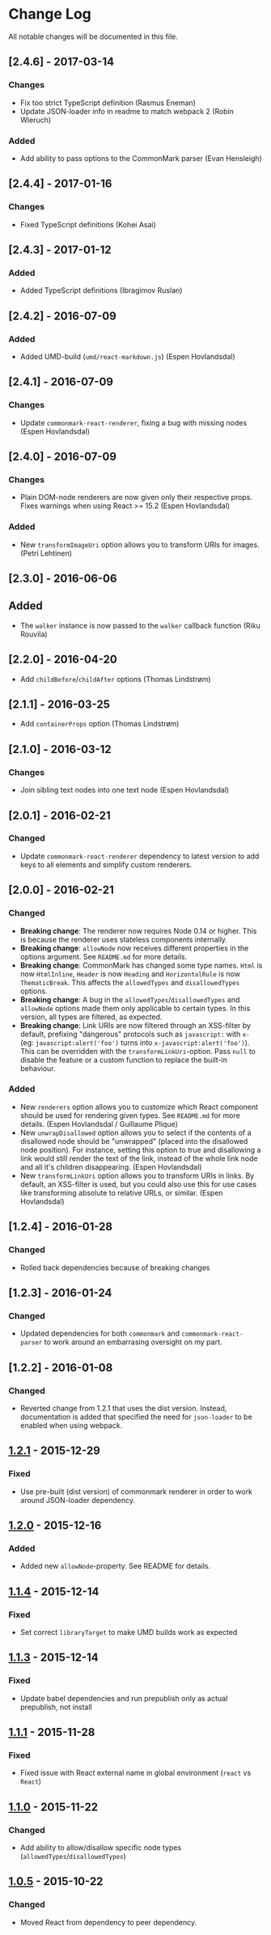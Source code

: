 # Change Log

All notable changes will be documented in this file.

## [2.4.6] - 2017-03-14

### Changes

- Fix too strict TypeScript definition (Rasmus Eneman)
- Update JSON-loader info in readme to match webpack 2 (Robin Wieruch)

### Added

- Add ability to pass options to the CommonMark parser (Evan Hensleigh)

## [2.4.4] - 2017-01-16

### Changes

- Fixed TypeScript definitions (Kohei Asai)

## [2.4.3] - 2017-01-12

### Added

- Added TypeScript definitions (Ibragimov Ruslan)

## [2.4.2] - 2016-07-09

### Added

- Added UMD-build (`umd/react-markdown.js`) (Espen Hovlandsdal)

## [2.4.1] - 2016-07-09

### Changes

- Update `commonmark-react-renderer`, fixing a bug with missing nodes (Espen Hovlandsdal)

## [2.4.0] - 2016-07-09

### Changes

- Plain DOM-node renderers are now given only their respective props. Fixes warnings when using React >= 15.2 (Espen Hovlandsdal)

### Added

- New `transformImageUri` option allows you to transform URIs for images. (Petri Lehtinen)

## [2.3.0] - 2016-06-06

## Added

- The `walker` instance is now passed to the `walker` callback function (Riku Rouvila)

## [2.2.0] - 2016-04-20

- Add `childBefore`/`childAfter` options (Thomas Lindstrøm)

## [2.1.1] - 2016-03-25

- Add `containerProps` option (Thomas Lindstrøm)

## [2.1.0] - 2016-03-12

### Changes

- Join sibling text nodes into one text node (Espen Hovlandsdal)

## [2.0.1] - 2016-02-21

### Changed

- Update `commonmark-react-renderer` dependency to latest version to add keys to all elements and simplify custom renderers.

## [2.0.0] - 2016-02-21

### Changed

- **Breaking change**: The renderer now requires Node 0.14 or higher. This is because the renderer uses stateless components internally.
- **Breaking change**: `allowNode` now receives different properties in the options argument. See `README.md` for more details.
- **Breaking change**: CommonMark has changed some type names. `Html` is now `HtmlInline`, `Header` is now `Heading` and `HorizontalRule` is now `ThematicBreak`. This affects the `allowedTypes` and `disallowedTypes` options.
- **Breaking change**: A bug in the `allowedTypes`/`disallowedTypes` and `allowNode` options made them only applicable to certain types. In this version, all types are filtered, as expected.
- **Breaking change**: Link URIs are now filtered through an XSS-filter by default, prefixing "dangerous" protocols such as `javascript:` with `x-` (eg: `javascript:alert('foo')` turns into `x-javascript:alert('foo')`). This can be overridden with the `transformLinkUri`-option. Pass `null` to disable the feature or a custom function to replace the built-in behaviour.

### Added

- New `renderers` option allows you to customize which React component should be used for rendering given types. See `README.md` for more details. (Espen Hovlandsdal / Guillaume Plique)
- New `unwrapDisallowed` option allows you to select if the contents of a disallowed node should be "unwrapped" (placed into the disallowed node position). For instance, setting this option to true and disallowing a link would still render the text of the link, instead of the whole link node and all it's children disappearing. (Espen Hovlandsdal)
- New `transformLinkUri` option allows you to transform URIs in links. By default, an XSS-filter is used, but you could also use this for use cases like transforming absolute to relative URLs, or similar. (Espen Hovlandsdal)

## [1.2.4] - 2016-01-28

### Changed

- Rolled back dependencies because of breaking changes

## [1.2.3] - 2016-01-24

### Changed

- Updated dependencies for both `commonmark` and `commonmark-react-parser` to work around an embarrasing oversight on my part.

## [1.2.2] - 2016-01-08

### Changed

- Reverted change from 1.2.1 that uses the dist version. Instead, documentation is added that specified the need for `json-loader` to be enabled when using webpack.

## [1.2.1] - 2015-12-29

### Fixed

- Use pre-built (dist version) of commonmark renderer in order to work around JSON-loader dependency.

## [1.2.0] - 2015-12-16

### Added

- Added new `allowNode`-property. See README for details.

## [1.1.4] - 2015-12-14

### Fixed

- Set correct `libraryTarget` to make UMD builds work as expected

## [1.1.3] - 2015-12-14

### Fixed

- Update babel dependencies and run prepublish only as actual prepublish, not install

## [1.1.1] - 2015-11-28

### Fixed

- Fixed issue with React external name in global environment (`react` vs `React`)

## [1.1.0] - 2015-11-22

### Changed

- Add ability to allow/disallow specific node types (`allowedTypes`/`disallowedTypes`)

## [1.0.5] - 2015-10-22

### Changed

- Moved React from dependency to peer dependency.

[1.2.1]: https://github.com/rexxars/react-markdown/compare/v1.2.0...v1.2.1
[1.2.0]: https://github.com/rexxars/react-markdown/compare/v1.1.4...v1.2.0
[1.1.4]: https://github.com/rexxars/react-markdown/compare/v1.1.3...v1.1.4
[1.1.3]: https://github.com/rexxars/react-markdown/compare/v1.1.1...v1.1.3
[1.1.1]: https://github.com/rexxars/react-markdown/compare/v1.1.0...v1.1.1
[1.1.0]: https://github.com/rexxars/react-markdown/compare/v1.0.5...v1.1.0
[1.0.5]: https://github.com/rexxars/react-markdown/compare/85a0e625ad1fefc6af2cb779c6ee74db5f31f866...v1.0.5
